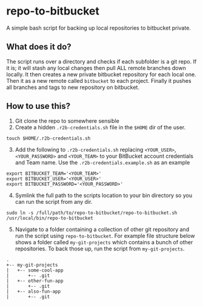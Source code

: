 repo-to-bitbucket
==========
A simple bash script for backing up local repositories to bitbucket private.

What does it do?
-----
The script runs over a directory and checks if each subfolder is a git repo. If it is; it will stash any local changes then pull ALL remote branches down locally. It then creates a new private bitbucket repository for each local one. Then it as a new remote called `bitbucket` to each project. Finally it pushes all branches and tags to new repository on bitbucket.

How to use this?
-----
1. Git clone the repo to somewhere sensible
2. Create a hidden `.r2b-credentials.sh` file in the `$HOME` dir of the user.
```
touch $HOME/.r2b-credentials.sh
```
3. Add the following to `.r2b-credentials.sh` replacing `<YOUR_USER>`, `<YOUR_PASSWORD>` and `<YOUR_TEAM>` to your BitBucket account credentials and Team name. Use the `.r2b-credentials.example.sh` as an example
```
export BITBUCKET_TEAM='<YOUR_TEAM>'
export BITBUCKET_USER='<YOUR_USER>'
export BITBUCKET_PASSWORD='<YOUR_PASSWORD>'
```
4. Symlink the full path to the scripts location to your bin directory so you can run the script from any dir.
```
sudo ln -s /full/path/to/repo-to-bitbucket/repo-to-bitbucket.sh /usr/local/bin/repo-to-bitbucket
```
5. Navigate to a folder containing a collection of other git repository and run the script using `repo-to-bitbucket`.
For example file structure below shows a folder called `my-git-projects` which contains a bunch of other repositories. To back those up, run the script from `my-git-projects`.

```
.
+-- my-git-projects
|   +-- some-cool-app
|       +-- .git
|   +-- other-fun-app
|       +-- .git
|   +-- also-fun-app
|       +-- .git
```
